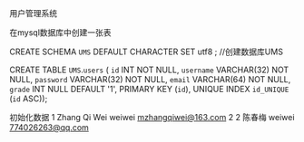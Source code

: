 
用户管理系统

在mysql数据库中创建一张表

CREATE SCHEMA `UMS` DEFAULT CHARACTER SET utf8 ;  //创建数据库UMS

CREATE TABLE `UMS`.`users` (
  `id` INT NOT NULL,
  `username` VARCHAR(32) NOT NULL,
  `password` VARCHAR(32) NOT NULL,
  `email` VARCHAR(64) NOT NULL,
  `grade` INT NULL DEFAULT '1',
  PRIMARY KEY (`id`),
  UNIQUE INDEX `id_UNIQUE` (`id` ASC));
  
初始化数据
1 Zhang Qi Wei weiwei mzhangqiwei@163.com 2
2 陈春梅	     weiwei 774026263@qq.com



